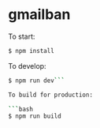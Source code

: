 # gmailban

To start:

```bash
$ npm install
```

To develop:

```bash
$ npm run dev```

To build for production:

```bash
$ npm run build
```

